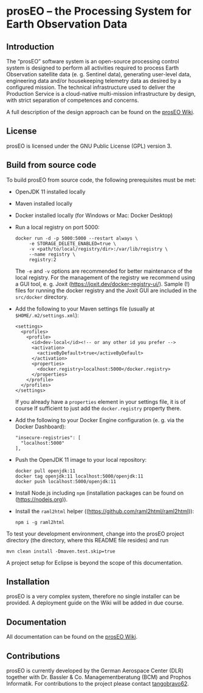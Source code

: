 # prosEO – the Processing System for Earth Observation Data


## Introduction

The “prosEO” software system is an open-source processing control system is designed to perform all activities required to process
Earth Observation satellite data (e. g. Sentinel data), generating user-level data, engineering data and/or housekeeping telemetry
data as desired by a configured mission. The technical infrastructure used to deliver the Production Service is a cloud-native
multi-mission infrastructure by design, with strict separation of competences and concerns.

A full description of the design approach can be found on the
[prosEO Wiki](https://github.com/dlr-eoc/prosEO/wiki/Building-a-Production-Service-Based-on-prosEO).


## License

prosEO is licensed under the GNU Public License (GPL) version 3.


## Build from source code

To build prosEO from source code, the following prerequisites must be met:
- OpenJDK 11 installed locally
- Maven installed locally
- Docker installed locally (for Windows or Mac: Docker Desktop)
- Run a local registry on port 5000:
  ```
  docker run -d -p 5000:5000 --restart always \
       -e STORAGE_DELETE_ENABLED=true \
       -v <path/to/local/registry/dir>:/var/lib/registry \
       --name registry \
       registry:2
  ```
  The `-e` and `-v` options are recommended for better maintenance of the local registry. For the management of the registry
  we recommend using a GUI tool, e. g. Joxit (<https://joxit.dev/docker-registry-ui/>). Sample (!) files for running the docker
  registry and the Joxit GUI are included in the `src/docker` directory.
  
- Add the following to your Maven settings file (usually at `$HOME/.m2/settings.xml`):
  ```
  <settings>
    <profiles>
      <profile>
        <id>dev-local</id><!-- or any other id you prefer -->
        <activation>
          <activeByDefault>true</activeByDefault>
        </activation>
        <properties>
          <docker.registry>localhost:5000</docker.registry>
        </properties>
      </profile>
    </profiles>
  </settings>
  ```
  If you already have a `properties` element in your settings file, it is of course
  If sufficient to just add the `docker.registry` property there.
- Add the following to your Docker Engine configuration (e. g. via the Docker Dashboard):
  ```
  "insecure-registries": [
    "localhost:5000"
  ],
  ```
- Push the OpenJDK 11 image to your local repository:
  ```
  docker pull openjdk:11
  docker tag openjdk:11 localhost:5000/openjdk:11
  docker push localhost:5000/openjdk:11
  ```
- Install Node.js including `npm` (installation packages can be found on (https://nodejs.org)).
- Install the `raml2html` helper ((https://github.com/raml2html/raml2html)):
  ```
  npm i -g raml2html
  ```
  
To test your development environment, change into the prosEO project directory (the directory, where this README file
resides) and run
```
mvn clean install -Dmaven.test.skip=true
```

A project setup for Eclipse is beyond the scope of this documentation.


## Installation

prosEO is a very complex system, therefore no single installer can be provided. A deployment guide on the Wiki will be added
in due course.


## Documentation

All documentation can be found on the [prosEO Wiki](https://github.com/dlr-eoc/prosEO/wiki).


## Contributions

prosEO is currently developed by the German Aerospace Center (DLR) together with Dr. Bassler & Co. Managementberatung (BCM) and
Prophos Informatik. For contributions to the project please contact [tangobravo62](mailto:thomas.bassler@drbassler.de).
